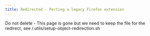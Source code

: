 ```yaml
---
title: Redirected - Porting a legacy Firefox extension
---
```


Do not delete - This page is gone but we need to keep the file for the redirect, see /.utils/setup-object-redirection.sh
